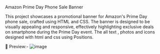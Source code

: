 Amazon Prime Day Phone Sale Banner

This project showcases a promotional banner for Amazon's Prime Day phone sale, crafted using HTML and CSS. The banner is designed to be visually appealing and responsive, effectively highlighting exclusive deals on smartphone during the Prime Day event.
The all text , photos and icons designed with html and css using Positions.

📸 Preview:-
![image](https://github.com/user-attachments/assets/a2c29ed7-78c8-4820-992a-4b6aa05690a7)

